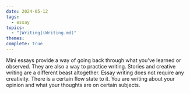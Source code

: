 ```yaml
---  
date: 2024-05-12  
tags:  
  - essay  
topics:  
  - "[Writing](Writing.md)"  
themes:   
complete: true  
---  
```

Mini essays provide a way of going back through what you've learned or observed. They are also a way to practice writing. Stories and creative writing are a different beast altogether. Essay writing does not require any creativity. There is a certain flow state to it. You are writing about your opinion and what your thoughts are on certain subjects. 